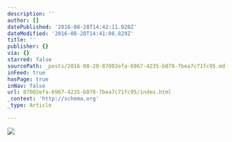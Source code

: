 ```yaml
---
description: ''
author: []
datePublished: '2016-08-28T14:42:11.028Z'
dateModified: '2016-08-28T14:41:08.829Z'
title: ''
publisher: {}
via: {}
starred: false
sourcePath: _posts/2016-08-28-87002efa-6967-4235-b078-7bea7c71fc95.md
inFeed: true
hasPage: true
inNav: false
url: 87002efa-6967-4235-b078-7bea7c71fc95/index.html
_context: 'http://schema.org'
_type: Article

---
```

![](https://the-grid-user-content.s3-us-west-2.amazonaws.com/807524d3-6fad-4656-8555-efb037298208.png)